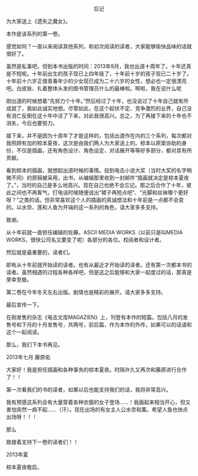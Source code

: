 <p align="center">后记</p>

为大家送上《遗失之魔女》。

本作是该系列的第一卷。

感觉如何？一直以来阅读其他系列，和初次阅读的读者，大家能够愉快品味的话就很好了。

虽然是私事吧，但到本书出版的时间：2013年9月，我也出道十周年了。十年还真是不短呢。十年前出生的孩子现已上四年级了，十年前十岁的孩子现已二十岁了。十年前十六岁正值青春年少的少女现已成为二十六岁的女性，想必也一定很漂亮吧。白皮肤、扎着整体头发的图书管理员什么的最棒啦。啊啦，我在说什么呢

刚出道的时候想着“先努力个十年。”然后经过了十年，也没说过了十年自己就有所成就了，我如此诚实地想。尽管如此，在这个起伏不定、竞争激烈的业界，自己没有消亡反倒在这十年中活了下来，对此我很高兴。总之，为了再接下来的十年也不消失，今后也要努力。

接下来，并不是因为十周年了才是这样的，包括出道作在内的三个系列，每次都对我照顾有加的椋本夏夜，这次是由我们两人为大家送上的。椋本以原案协助的身份，不仅是插画，还有角色设计、角色设定、对话展开等等好多部分，都对其有所贡献。

看到椋本的插画，就想起出道时候的事情。投到电击小说大奖（当时大奖的名字稍微不同）的原稿被采用，出书，从编辑那里收到一封邮件“插画就决定是椋本夏夜了。”，当时的自己是多么地高兴。现在自己也绝不会忘记。那之后合作了十年，彼此之间也不再客气，打电话时候随便说出“裙子再短点吧”、“光脚和丝袜哪个更好呀？”之类的话。但非常喜欢这个人的插画的真诚想法和十年前是一点都不会变的。以水奈、莲和人鱼为开端的这一系列的角色，请大家多多支持。

致谢。

从十年前就一直担任编辑的佐藤。ASCII MEDIA WORKS（以前只是叫MEDIA WORKS，很快公司名又要变了呢）各部分的各位。校阅者和设计者。

然后就是最重要的，读者们。

即有从十年前就开始读的读者。也有从最近才开始读的读者。还有第一次都本书的读者。虽然相遇的过程各种各样吧，但是这之后能够和大家一起度过的话，那真是荣幸至极。

第二卷在今年冬天左右出版。剧情也是精彩的展开。请大家多多支持。

最后宣传一下。

在刚发售的杂志《电击文库MAGAZIEN》上，刊登有本作的短篇。包括八月的发售号和下月的十月发售号，共两号，前后篇，作为本作的外传，如果可以的话请和这个一起阅读。

那么，我们下本书再见。

2013年七月 藤原佑

大家好！我是担任插画和各种事务的椋本夏夜。时隔许久又再次和藤原进行合作了！！

第一次看我们的书的读者，如果以后也能支持我们的话，我将非常高兴。

我有预感这系列会有大量穿着各种衣服的女子登场……！我画起来相当开心，但又害怕突然一病不起……（汗）。现在出场的有女主人公水奈和薰。希望人鱼也快点出场呀！！！

那么

致接着支持下一卷的读者们！！

2013年夏

椋本夏夜敬启。

